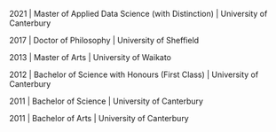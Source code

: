 2021 | Master of Applied Data Science (with Distinction) | University of Canterbury

2017 | Doctor of Philosophy | University of Sheffield

2013 | Master of Arts | University of Waikato

2012 | Bachelor of Science with Honours (First Class) | University of Canterbury

2011 | Bachelor of Science | University of Canterbury

2011 | Bachelor of Arts | University of Canterbury